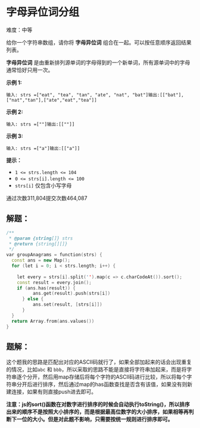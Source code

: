 # 字母异位词分组

难度：中等

给你一个字符串数组，请你将 **字母异位词** 组合在一起。可以按任意顺序返回结果列表。

**字母异位词** 是由重新排列源单词的字母得到的一个新单词，所有源单词中的字母通常恰好只用一次。

**示例 1:**

```
输入: strs =["eat", "tea", "tan", "ate", "nat", "bat"]输出:[["bat"],["nat","tan"],["ate","eat","tea"]]
```

**示例 2:**

```
输入: strs =[""]输出:[[""]]

```

**示例 3:**

```
输入: strs =["a"]输出:[["a"]]
```

**提示：**

- `1 <= strs.length <= 104`
- `0 <= strs[i].length <= 100`
- `strs[i]` 仅包含小写字母

通过次数311,804提交次数464,087

## 解题：

```cpp
/**
 * @param {string[]} strs
 * @return {string[][]}
 */
var groupAnagrams = function(strs) {
  const ans = new Map();
  for (let i = 0; i < strs.length; i++) {
    
    let every = strs[i].split('').map(c => c.charCodeAt()).sort();
    const result = every.join();
    if (ans.has(result)) {
          ans.get(result).push(strs[i])
      } else {
          ans.set(result, [strs[i]])
      }
  }
  return Array.from(ans.values())
}
```

## 题解：

这个题我的思路是匹配出对应的ASCII码就行了，如果全部加起来的话会出现重复的情况，比如``abc`` 和 ``bbb``，所以采取的思路不能是直接将字符串加起来，而是将字符串逐个分开，然后用map存储后将每个字符的ASCII码进行比较，所以将每个字符串分开后进行排序，然后通过map的has函数查找是否含有该值，如果没有则新建连接，如果有则直接push进去即可。

**注意：js的sort()函数在对数字进行排序的时候会自动执行toString()，所以排序出来的顺序不是按照大小排序的，而是根据最高位数字的大小排序，如果相等再判断下一位的大小。但是对此题不影响，只需要按统一规则进行排序即可。**